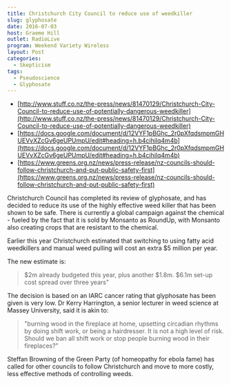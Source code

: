 ```yaml
---
title: Christchurch City Council to reduce use of weedkiller
slug: glyphosate
date: 2016-07-03
host: Graeme Hill
outlet: RadioLive
program: Weekend Variety Wireless
layout: Post
categories:
  - Skepticism
tags:
  - Pseudoscience
  - Glyphosate
---
```


- [http://www.stuff.co.nz/the-press/news/81470129/Christchurch-City-Council-to-reduce-use-of-potentially-dangerous-weedkiller](http://www.stuff.co.nz/the-press/news/81470129/Christchurch-City-Council-to-reduce-use-of-potentially-dangerous-weedkiller)
- [https://docs.google.com/document/d/12VYF1pBGhc_2r0pXfqdsmpmGHUEVvXZcGv6geUPUmpU/edit#heading=h.b4cihilq4m4b](https://docs.google.com/document/d/12VYF1pBGhc_2r0pXfqdsmpmGHUEVvXZcGv6geUPUmpU/edit#heading=h.b4cihilq4m4b)
- [https://www.greens.org.nz/news/press-release/nz-councils-should-follow-christchurch-and-put-public-safety-first](https://www.greens.org.nz/news/press-release/nz-councils-should-follow-christchurch-and-put-public-safety-first)

Christchurch Council has completed its review of glyphosate, and has decided to reduce its use of the highly effective weed killer that has been shown to be safe. There is currently a global campaign against the chemical - fueled by the fact that it is sold by Monsanto as RoundUp, with Monsanto also creating crops that are resistant to the chemical.

Earlier this year Christchurch estimated that switching to using fatty acid weedkillers and manual weed pulling will cost an extra $5 million per year.

The new estimate is:

> $2m already budgeted this year, plus another $1.8m. $6.1m set-up cost spread over three years"

The decision is based on an IARC cancer rating that glyphosate has been given is very low. Dr Kerry Harrington, a senior lecturer in weed science at Massey University, said it is akin to:

> "burning wood in the fireplace at home, upsetting circadian rhythms by doing shift work, or being a hairdresser. It is not a high level of risk. Should we ban all shift work or stop people burning wood in their fireplaces?"

Steffan Browning of the Green Party (of homeopathy for ebola fame) has called for other councils to follow Christchurch and move to more costly, less effective methods of controlling weeds.
